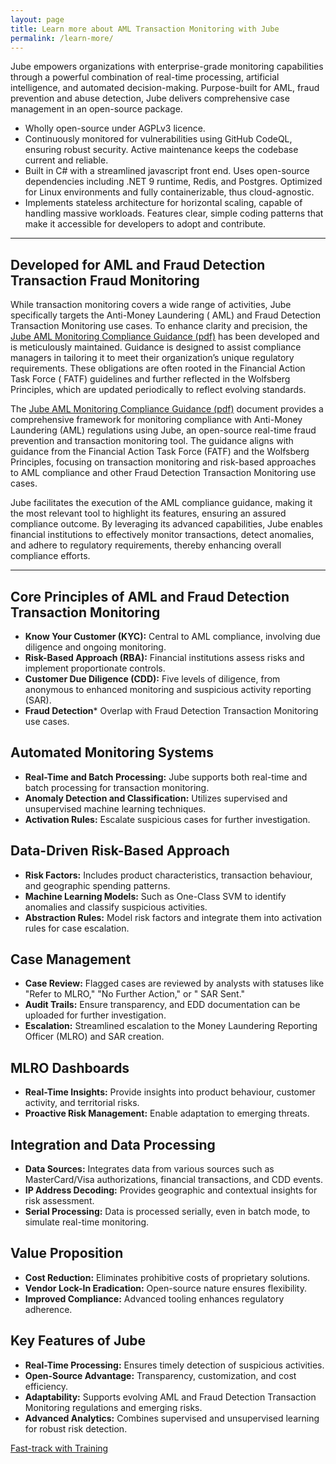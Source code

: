 ```yaml
---
layout: page
title: Learn more about AML Transaction Monitoring with Jube
permalink: /learn-more/
---
```



Jube empowers organizations with enterprise-grade monitoring capabilities through a powerful combination of real-time
processing, artificial intelligence, and automated decision-making. Purpose-built for AML, fraud prevention and abuse
detection, Jube delivers comprehensive case management in an open-source package.

* Wholly open-source under AGPLv3 licence.
* Continuously monitored for vulnerabilities using GitHub CodeQL, ensuring robust security. Active maintenance keeps the
  codebase current and reliable.
* Built in C# with a streamlined javascript front end. Uses open-source dependencies including .NET 9 runtime, Redis,
  and Postgres. Optimized for Linux environments and fully containerizable, thus cloud-agnostic.
* Implements stateless architecture for horizontal scaling, capable of handling massive workloads. Features clear,
  simple coding patterns that make it accessible for developers to adopt and contribute.

--- 

## Developed for AML and Fraud Detection Transaction Fraud Monitoring

While transaction monitoring covers a wide range of activities, Jube specifically targets the Anti-Money Laundering (
AML) and Fraud Detection Transaction Monitoring use cases. To enhance clarity and precision,
the [Jube AML Monitoring Compliance Guidance (pdf)](https://jube.io/JubeAMLMonitoringComplianceGuidance.pdf) has been
developed and is
meticulously maintained. Guidance is designed to assist compliance managers in tailoring it to meet their
organization’s unique regulatory requirements. These obligations are often rooted in the Financial Action Task Force (
FATF) guidelines and further reflected in the Wolfsberg Principles, which are updated periodically to reflect evolving
standards.

The [Jube AML Monitoring Compliance Guidance (pdf)](https://jube.io/JubeAMLMonitoringComplianceGuidance.pdf) document
provides a comprehensive framework for
monitoring
compliance with Anti-Money Laundering (AML) regulations using Jube, an open-source real-time fraud prevention and
transaction
monitoring tool. The guidance aligns with guidance from the
Financial Action Task Force (FATF) and the Wolfsberg Principles, focusing on transaction monitoring and risk-based
approaches to AML compliance and other Fraud Detection Transaction Monitoring use cases.

Jube facilitates the execution of the AML compliance guidance, making it the most relevant tool to highlight its
features, ensuring an assured compliance outcome. By leveraging its advanced capabilities, Jube enables financial
institutions to effectively monitor transactions, detect anomalies, and adhere to regulatory requirements, thereby
enhancing overall compliance efforts.

---

## Core Principles of AML and Fraud Detection Transaction Monitoring

- **Know Your Customer (KYC):** Central to AML compliance, involving due diligence and ongoing monitoring.
- **Risk-Based Approach (RBA):** Financial institutions assess risks and implement proportionate controls.
- **Customer Due Diligence (CDD):** Five levels of diligence, from anonymous to enhanced monitoring and suspicious
  activity reporting (SAR).
- **Fraud Detection*** Overlap with Fraud Detection Transaction Monitoring use cases.

## Automated Monitoring Systems

- **Real-Time and Batch Processing:** Jube supports both real-time and batch processing for transaction monitoring.
- **Anomaly Detection and Classification:** Utilizes supervised and unsupervised machine learning techniques.
- **Activation Rules:** Escalate suspicious cases for further investigation.

## Data-Driven Risk-Based Approach

- **Risk Factors:** Includes product characteristics, transaction behaviour, and geographic spending patterns.
- **Machine Learning Models:** Such as One-Class SVM to identify anomalies and classify suspicious activities.
- **Abstraction Rules:** Model risk factors and integrate them into activation rules for case escalation.

## Case Management

- **Case Review:** Flagged cases are reviewed by analysts with statuses like "Refer to MLRO," "No Further Action," or "
  SAR Sent."
- **Audit Trails:** Ensure transparency, and EDD documentation can be uploaded for further investigation.
- **Escalation:** Streamlined escalation to the Money Laundering Reporting Officer (MLRO) and SAR creation.

## MLRO Dashboards

- **Real-Time Insights:** Provide insights into product behaviour, customer activity, and territorial risks.
- **Proactive Risk Management:** Enable adaptation to emerging threats.

## Integration and Data Processing

- **Data Sources:** Integrates data from various sources such as MasterCard/Visa authorizations, financial transactions,
  and CDD events.
- **IP Address Decoding:** Provides geographic and contextual insights for risk assessment.
- **Serial Processing:** Data is processed serially, even in batch mode, to simulate real-time monitoring.

## Value Proposition

- **Cost Reduction:** Eliminates prohibitive costs of proprietary solutions.
- **Vendor Lock-In Eradication:** Open-source nature ensures flexibility.
- **Improved Compliance:** Advanced tooling enhances regulatory adherence.

## Key Features of Jube

- **Real-Time Processing:** Ensures timely detection of suspicious activities.
- **Open-Source Advantage:** Transparency, customization, and cost efficiency.
- **Adaptability:** Supports evolving AML and Fraud Detection Transaction Monitoring regulations and emerging risks.
- **Advanced Analytics:** Combines supervised and unsupervised learning for robust risk detection.

<div class="hero__subscribe">
  <a href="/jube-training" class="button button--primary section-button">Fast-track with Training</a>
</div>